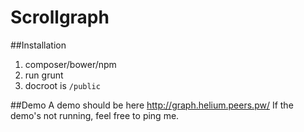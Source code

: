 # Scrollgraph

##Installation
 1. composer/bower/npm
 2. run grunt
 3. docroot is `/public`
 
##Demo
A demo should be here http://graph.helium.peers.pw/
If the demo's not running, feel free to ping me.
